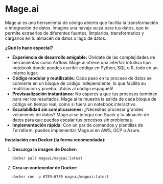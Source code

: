# Mage.ai

Mage.ai es una herramienta de código abierto que facilita la transformación e integración de datos. Imagina una navaja suiza para tus datos, que te permite extraerlos de diferentes fuentes, limpiarlos, transformarlos y cargarlos en tu almacén de datos o lago de datos. 

**¿Qué lo hace especial?**

* **Experiencia de desarrollo amigable:** Olvídate de las complejidades de herramientas como Airflow. Mage.ai ofrece una interfaz intuitiva tipo notebook donde puedes escribir código en Python, SQL o R, todo en un mismo lugar.
* **Código modular y reutilizable:**  Cada paso en tu proceso de datos se convierte en un bloque de código independiente, lo que facilita su reutilización y prueba. ¡Adiós al código espagueti!
* **Previsualización instantánea:**  No esperes a que tus procesos terminen para ver los resultados. Mage.ai te muestra la salida de cada bloque de código en tiempo real, como si fuera un notebook interactivo.
* **Escalabilidad sin complicaciones:**  ¿Necesitas procesar grandes volúmenes de datos? Mage.ai se integra con Spark y tu almacén de datos para que puedas escalar tus procesos sin problemas.
* **Implementación rápida:**  Con un par de comandos y plantillas de Terraform, puedes implementar Mage.ai en AWS, GCP o Azure.

**Instalación con Docker (la forma recomendada):**

1. **Descarga la imagen de Docker:**
   ```bash
   docker pull mageai/mageai:latest
   ```
2. **Crea un contenedor de Docker:**
   ```bash
   docker run -p 6789:6789 mageai/mageai:latest
   ```
